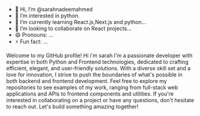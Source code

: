 - 👋 Hi, I’m @sarahnadeemahmed
- 👀 I’m interested in python.
- 🌱 I’m currently learning React.js,Next.js and python...
- 💞️ I’m looking to collaborate on React projects...
- 😄 Pronouns: ...
- ⚡ Fun fact: ...


Welcome to my GitHub profile! Hi i'm sarah I'm a passionate developer with expertise in both Python and Frontend technologies, dedicated to crafting efficient, elegant, and user-friendly solutions. With a diverse skill set and a love for innovation, I strive to push the boundaries of what's possible in both backend and frontend development.
Feel free to explore my repositories to see examples of my work, ranging from full-stack web applications and APIs to frontend components and utilities. If you're interested in collaborating on a project or have any questions, don't hesitate to reach out. Let's build something amazing together!






